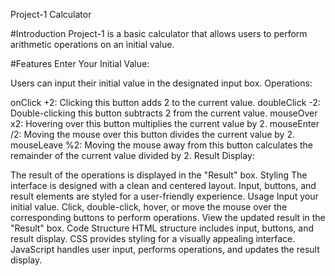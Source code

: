 Project-1 Calculator

#Introduction
Project-1 is a basic calculator that allows users to perform arithmetic operations on an initial value.

#Features
Enter Your Initial Value:

Users can input their initial value in the designated input box.
Operations:

onClick +2:
Clicking this button adds 2 to the current value.
doubleClick -2:
Double-clicking this button subtracts 2 from the current value.
mouseOver x2:
Hovering over this button multiplies the current value by 2.
mouseEnter /2:
Moving the mouse over this button divides the current value by 2.
mouseLeave %2:
Moving the mouse away from this button calculates the remainder of the current value divided by 2.
Result Display:

The result of the operations is displayed in the "Result" box.
Styling
The interface is designed with a clean and centered layout.
Input, buttons, and result elements are styled for a user-friendly experience.
Usage
Input your initial value.
Click, double-click, hover, or move the mouse over the corresponding buttons to perform operations.
View the updated result in the "Result" box.
Code Structure
HTML structure includes input, buttons, and result display.
CSS provides styling for a visually appealing interface.
JavaScript handles user input, performs operations, and updates the result display.
